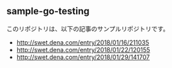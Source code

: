 ## sample-go-testing

このリポジトリは、以下の記事のサンプルリポジトリです。

- http://swet.dena.com/entry/2018/01/16/211035
- http://swet.dena.com/entry/2018/01/22/120155
- http://swet.dena.com/entry/2018/01/29/141707

